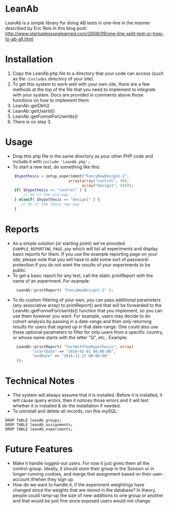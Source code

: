 # LeanAb
LeanAb is a simple library for doing AB tests in one-line in the manner described by Eric Reis in this blog post:
http://www.startuplessonslearned.com/2008/09/one-line-split-test-or-how-to-ab-all.html

# Installation
1. Copy the LeanAb.php file to a directory that your code can access (such as the ```/includes``` directory of your site).
2. To get this system to work well with your own site, there are a few methods at the top of the file that you need to implement to integrate with your system. Docs are provided in comments above those functions on how to implement them:
  1. LeanAb::getDbh()
  2. LeanAb::getUserId()
  3. LeanAb::getFunnelForUserIds()
3. There is no step 3.

# Usage
- Drop this php file in the same directory as your other PHP code and include it with ```include 'LeanAb.php';```
- To start a new test, do something like this:
 
```php
    $hypothesis = setup_experiment("FancyNewDesign1.2",
                            array(array("control", 50),
                                  array("design1", 50)));
	if( $hypothesis == "control" ) {
		// do it the old way
	} elseif( $hypothesis == "design1" ) {
	   // do it the fancy new way
	}
```

# Reports
- As a simple solution (or starting point) we've provided ```EXAMPLE_REPORTING_PAGE.php``` which will list all experiments and display basic reports for them. If you use the example reporting page on your site, please note that you will have to add some sort of password-protection if you do not want the results of your experiments to be public.
- To get a basic report for any test, call the static printReport with the name of an experiment. For example:
```php
     LeanAb::printReport( "FancyNewDesign1.2" );
```
- To do custom filtering of your own, you can pass additional parameters (any associative
  array) to printReport() and that will be forwarded to the LeanAb::getFunnelForUserIds() function
  that you implement, so you can use them however you want. For example, users may decide to do cohort-analysis
  by passing in a date-range and then only returning results for users that signed up in that date-range. One
  could also use these optional parameters to filter for only users from a specific country, or whose name starts
  with the letter "Q", etc..
  Example:
```php
     LeanAb::printReport( "TestWithTwoHypothesis", array(
            "startDate" => "2016-01-01 00:00:00",
            "endDate" => "2016-11-27 00:00:00"
     ));
```

# Technical Notes
- The system will always assume that it is installed. Before it is installed, it will cause query errors, then it notices those errors and it will test whether it is installed & do the installation if needed.
- To uninstall and delete all records, run this mySQL:
```mysql
DROP TABLE leanAb_groups;
DROP TABLE leanAb_assignments;
DROP TABLE leanAb_experiments;
```

# Future Features
- Make it handle logged-out users. For now it just gives them all the control-group. Ideally, it should store their group in the Session or in longer-running cookies, and merge that assignment based on their user-account if/when they sign up.
- How do we want to handle it, if the experiment weightings have changed since the weights that are stored in the database? In theory, people could ramp-up the size of new-additions to one group or another and that would be just fine since exposed users would not change.
  